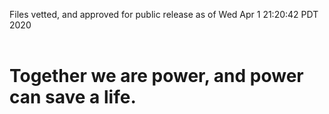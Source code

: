 Files vetted, and approved for public release as of Wed Apr  1 21:20:42 PDT 2020<br><br><h1>Together we are power, and power can save a life.</h1>
